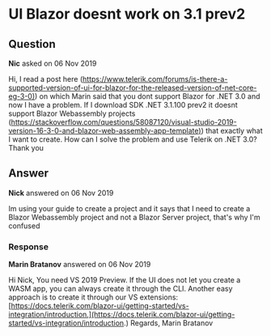# UI Blazor doesnt work on 3.1 prev2

## Question

**Nic** asked on 06 Nov 2019

Hi, I read a post here ([https://www.telerik.com/forums/is-there-a-supported-version-of-ui-for-blazor-for-the-released-version-of-net-core-eg-3-0)](https://www.telerik.com/forums/is-there-a-supported-version-of-ui-for-blazor-for-the-released-version-of-net-core-eg-3-0)) on which Marin said that you dont support Blazor for .NET 3.0 and now I have a problem. If I download SDK .NET 3.1.100 prev2 it doesnt support Blazor Webassembly projects ([https://stackoverflow.com/questions/58087120/visual-studio-2019-version-16-3-0-and-blazor-web-assembly-app-template)](https://stackoverflow.com/questions/58087120/visual-studio-2019-version-16-3-0-and-blazor-web-assembly-app-template)) that exactly what I want to create. How can I solve the problem and use Telerik on .NET 3.0? Thank you

## Answer

**Nick** answered on 06 Nov 2019

Im using your guide to create a project and it says that I need to create a Blazor Webassembly project and not a Blazor Server project, that's why I'm confused

### Response

**Marin Bratanov** answered on 06 Nov 2019

Hi Nick, You need VS 2019 Preview. If the UI does not let you create a WASM app, you can always create it through the CLI. Another easy approach is to create it through our VS extensions: [https://docs.telerik.com/blazor-ui/getting-started/vs-integration/introduction.](https://docs.telerik.com/blazor-ui/getting-started/vs-integration/introduction.) Regards, Marin Bratanov
